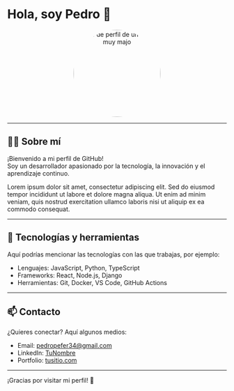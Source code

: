 # Hola, soy Pedro 👋

<p align="center">
  <img src="https://media.licdn.com/dms/image/v2/D5603AQFldoxxkSbZgA/profile-displayphoto-shrink_800_800/B56ZbE3M1KGsAc-/0/1747059527655?e=1756944000&v=beta&t=J9UQc-18iY3Ucd1bLeq363bNTyvd_044Pc9yRm-UUqg"  alt="Foto de perfil de un chaval muy majo" style="border-radius: 50%; height: 200px;" />
</p>

---

## 🧑‍💻 Sobre mí

¡Bienvenido a mi perfil de GitHub!  
Soy un desarrollador apasionado por la tecnología, la innovación y el aprendizaje continuo.

Lorem ipsum dolor sit amet, consectetur adipiscing elit. Sed do eiusmod tempor incididunt ut labore et dolore magna aliqua. Ut enim ad minim veniam, quis nostrud exercitation ullamco laboris nisi ut aliquip ex ea commodo consequat.

---

## 🚀 Tecnologías y herramientas

Aquí podrías mencionar las tecnologías con las que trabajas, por ejemplo:

- Lenguajes: JavaScript, Python, TypeScript
- Frameworks: React, Node.js, Django
- Herramientas: Git, Docker, VS Code, GitHub Actions

---

## 📫 Contacto

¿Quieres conectar? Aquí algunos medios:

- Email: pedropefer34@gmail.com
- LinkedIn: [TuNombre](https://linkedin.com/in/tuusuario)  
- Portfolio: [tusitio.com](https://tusitio.com)

---

¡Gracias por visitar mi perfil! 🚀


<!--
**pedronau/pedronau** is a ✨ _special_ ✨ repository because its `README.md` (this file) appears on your GitHub profile.

Here are some ideas to get you started:

- 🔭 I’m currently working on ...
- 🌱 I’m currently learning ...
- 👯 I’m looking to collaborate on ...
- 🤔 I’m looking for help with ...
- 💬 Ask me about ...
- 📫 How to reach me: ...
- 😄 Pronouns: ...
- ⚡ Fun fact: ...
-->
